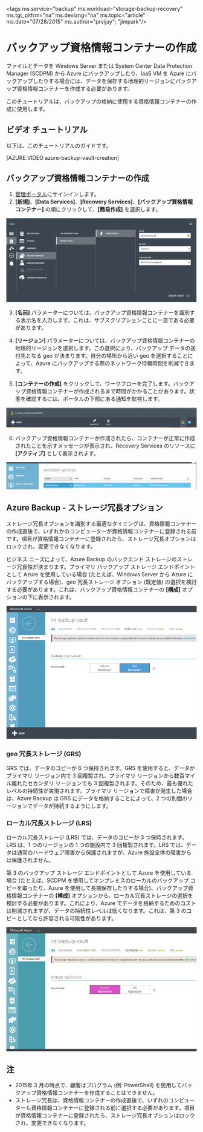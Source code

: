 <properties
   pageTitle="Azure Backup - バックアップ資格情報コンテナーの作成とストレージ冗長の指定"
   description="バックアップ資格情報コンテナーを作成し、Azure Backup でストレージ冗長オプションを指定する方法について説明します。"
   services="backup"
   documentationCenter=""
   authors="aashishr"
   manager="shreeshd"
   editor=""/>

<tags ms.service="backup" ms.workload="storage-backup-recovery" ms.tgt_pltfrm="na" ms.devlang="na" ms.topic="article" ms.date="07/28/2015" ms.author="prvijay"; "jimpark"/>

# バックアップ資格情報コンテナーの作成
ファイルとデータを Windows Server または System Center Data Protection Manager (SCDPM) から Azure にバックアップしたり、IaaS VM を Azure にバックアップしたりする場合には、データを保存する地理的リージョンにバックアップ資格情報コンテナーを作成する必要があります。　

このチュートリアルは、バックアップの格納に使用する資格情報コンテナーの作成に使用します。

## ビデオ チュートリアル

以下は、このチュートリアルのガイドです。

[AZURE.VIDEO azure-backup-vault-creation]

## バックアップ資格情報コンテナーの作成

1. [管理ポータル](https://manage.windowsazure.com/)にサインインします。
2. **[新規]**、**[Data Services]**、**[Recovery Services]**、**[バックアップ資格情報コンテナー]** の順にクリックして、**[簡易作成]** を選択します。

  ![Create Vault][1]

3. **[名前]** パラメーターについては、バックアップ資格情報コンテナーを識別する表示名を入力します。これは、サブスクリプションごとに一意である必要があります。

4. **[リージョン]** パラメーターについては、バックアップ資格情報コンテナーの地理的リージョンを選択します。この選択により、バックアップ データの送付先となる geo が決まります。自分の場所から近い geo を選択することによって、Azure にバックアップする際のネットワーク待機時間を削減できます。

5. **[コンテナーの作成]** をクリックして、ワークフローを完了します。バックアップ資格情報コンテナーが作成されるまで時間がかかることがあります。状態を確認するには、ポータルの下部にある通知を監視します。

  ![Creating Vault][2]

6. バックアップ資格情報コンテナーが作成されたら、コンテナーが正常に作成されたことを示すメッセージが表示され、Recovery Services のリソースに **[アクティブ]** として表示されます。

  ![Creating Vault status][3]


## Azure Backup - ストレージ冗長オプション

ストレージ冗長オプションを識別する最適なタイミングは、資格情報コンテナーの作成直後で、いずれかのコンピューターが資格情報コンテナーに登録される前です。項目が資格情報コンテナーに登録されたら、ストレージ冗長オプションはロックされ、変更できなくなります。

ビジネス ニーズによって、Azure Backup のバックエンド ストレージのストレージ冗長性が決まります。プライマリ バックアップ ストレージ エンドポイントとして Azure を使用している場合 (たとえば、Windows Server から Azure にバックアップする場合)、geo 冗長ストレージ オプション (既定値) の選択を検討する必要があります。これは、バックアップ資格情報コンテナーの **[構成]** オプションの下に表示されます。

![GRS][4]

### geo 冗長ストレージ (GRS)
GRS では、データのコピーが 6 つ保持されます。GRS を使用すると、データがプライマリ リージョン内で 3 回複製され、プライマリ リージョンから数百マイル離れたセカンダリ リージョンでも 3 回複製されます。そのため、最も優れたレベルの持続性が実現されます。プライマリ リージョンで障害が発生した場合は、Azure Backup は GRS にデータを格納することによって、2 つの別個のリージョンでデータが持続するようにします。

### ローカル冗長ストレージ (LRS)
ローカル冗長ストレージ (LRS) では、データのコピーが 3 つ保持されます。LRS は、1 つのリージョンの 1 つの施設内で 3 回複製されます。LRS では、データは通常のハードウェア障害から保護されますが、Azure 施設全体の障害からは保護されません。

第 3 のバックアップ ストレージ エンドポイントとして Azure を使用している場合 (たとえば、SCDPM を使用してオンプレミスのローカルのバックアップ コピーを取ったり、Azure を使用して長期保存したりする場合)、バックアップ資格情報コンテナーの **[構成]** オプションから、ローカル冗長ストレージの選択を検討する必要があります。これにより、Azure でデータを格納するためのコストは削減されますが、データの持続性レベルは低くなります。これは、第 3 のコピーとしてなら許容される可能性があります。

![LRS][5]

## 注

- 2015年 3 月の時点で、顧客はプログラム (例: PowerShell) を使用してバックアップ資格情報コンテナーを作成することはできません。
- ストレージ冗長は、資格情報コンテナーの作成直後で、いずれのコンピューターも資格情報コンテナーに登録される前に選択する必要があります。項目が資格情報コンテナーに登録されたら、ストレージ冗長オプションはロックされ、変更できなくなります。

<!--Image references-->
[1]: ./media/backup-azure-backup-create-vault/createvault1.png
[2]: ./media/backup-azure-backup-create-vault/creatingvault1.png
[3]: ./media/backup-azure-backup-create-vault/backupvaultstatus1.png
[4]: ./media/backup-azure-backup-create-vault/grs.png
[5]: ./media/backup-azure-backup-create-vault/lrs.png

<!---HONumber=August15_HO6-->
